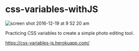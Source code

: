 # css-variables-withJS

![screen shot 2016-12-19 at 9 52 20 am](https://cloud.githubusercontent.com/assets/19538076/21323106/e59019e2-c5d0-11e6-8007-a3cdec64c27b.png)

Practicing CSS variables to create a simple photo editing tool.

https://css-variables-js.herokuapp.com/
